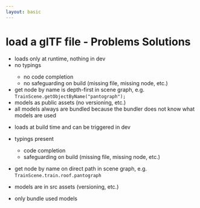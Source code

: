 ```yaml
---
layout: basic
---
```


# load a glTF file - Problems Solutions

<div class="absolute w-38 left-79 top-14" v-mark="{ at: 0, color: '#ab2657', type: 'underline' }"></div>
<div class="absolute w-38 left-79 top-15" v-mark="{ at: 0, color: '#ab2657', type: 'underline' }"></div>

<div class="text-gray-400">

- <mdi-code class="mr-2"/> loads only at runtime, nothing in dev
- <ant-design-frown-filled class="text-red-400" /> no typings
  - no code completion
  - no safeguarding on build (missing file, missing node, etc.)
- <ant-design-frown-filled class="text-red-400" /> get node by name is depth-first in scene graph, e.g. `TrainScene.getObjectByName("pantograph");`
- <ant-design-frown-filled class="text-red-400" /> models as public assets (no versioning, etc.)
- <ant-design-frown-filled class="text-red-400" /> all models always are bundled because the bundler does not know what models are used

</div>

<div class="absolute w-full top-24 bg-white" v-click>

- <mdi-code class="mr-2"/> loads at build time and can be triggered in dev

</div>

<div class="absolute w-full top-34 bg-white" v-click>

- <ant-design-smile-filled class="text-green-400" /> typings present
  - code completion
  - safeguarding on build (missing file, missing node, etc.)

</div>

<div class="absolute w-full top-64 bg-white" v-click>

- <ant-design-smile-filled class="text-green-400" /> get node by name on direct path in scene graph, e.g. `TrainScene.train.roof.pantograph`

</div>

<div class="absolute w-full top-74 bg-white" v-click>

- <ant-design-smile-filled class="text-green-400" /> models are in src assets (versioning, etc.)

</div>

<div class="absolute w-full top-84 bg-white" v-click>

- <ant-design-smile-filled class="text-green-400" /> only bundle used models

</div>
